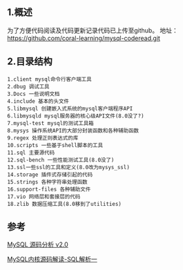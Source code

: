 ## 1.概述
为了方便代码阅读及代码更新记录代码已上传至github。
地址：https://github.com/coral-learning/mysql-coderead.git

## 2.目录结构

    1.client mysql命令行客户端工具
    2.dbug 调试工具
    3.Docs 一些说明文档
    4.include 基本的头文件
    5.libmysql 创建嵌入式系统的mysql客户端程序API
    6.libmysqld mysql服务器的核心级API文件(8.0没了?)
    7.mysql-test mysql的测试工具箱
    8.mysys 操作系统API的大部分封装函数和各种辅助函数
    9.regex 处理正则表达式的库
    10.scripts 一些基于shell脚本的工具
    11.sql 主要源代码
    12.sql-bench 一些性能测试工具(8.0没了)
    13.ssl一些ssl的工具和定义(8.0改为mysys_ssl) 
    14.storage 插件式存储引起的代码
    15.strings 各种字符串处理函数
    16.support-files 各种辅助文件
    17.vio 网络层和套接层的代码
    18.zlib 数据压缩工具(8.0移到了utilities)

## 参考
[MySQL 源码分析 v2.0](https://blog.csdn.net/feivirus/article/details/83716680)

[MySQL内核源码解读-SQL解析一](https://blog.51cto.com/wangwei007/2300217?source=drh)